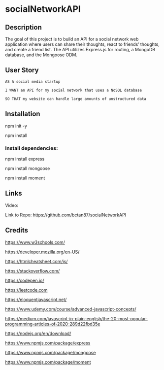 # socialNetworkAPI

## Description
The goal of this project is to build an API for a social network web application where users can share their thoughts, react to friends’ thoughts, and create a friend list. The API utilizes Express.js for routing, a MongoDB database, and the Mongoose ODM.

## User Story

`AS A social media startup`

`I WANT an API for my social network that uses a NoSQL database`

`SO THAT my website can handle large amounts of unstructured data`


## Installation

npm init -y

npm install 


### Install dependencies:

npm install express

npm install mongoose

npm install moment

## Links

Video: 

Link to Repo: https://github.com/bctan87/socialNetworkAPI

## Credits

https://www.w3schools.com/

https://developer.mozilla.org/en-US/

https://htmlcheatsheet.com/js/

https://stackoverflow.com/

https://codepen.io/

https://leetcode.com

https://eloquentjavascript.net/

https://www.udemy.com/course/advanced-javascript-concepts/

https://medium.com/javascript-in-plain-english/the-20-most-popular-programming-articles-of-2020-289d22fbd35e

https://nodejs.org/en/download/

https://www.npmjs.com/package/express

https://www.npmjs.com/package/mongoose

https://www.npmjs.com/package/moment